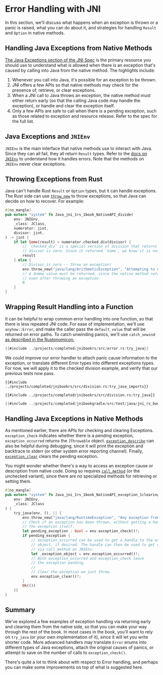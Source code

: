 # Error Handling with JNI

In this section, we'll discuss what happens when an exception is thrown or a
panic is raised, what you can do about it, and strategies for handling `Result`
and `Option` in native methods.

## Handling Java Exceptions from Native Methods

[The Java Exceptions section of the JNI
Spec](https://docs.oracle.com/en/java/javase/11/docs/specs/jni/design.html#java-exceptions)
is the primary resource you should use to understand what is allowed when there
is an exception that's caused by calling into Java from the native method. The
highlights include:

1. Whenever you call into Java, it's possible for an exception to be thrown.
2. JNI offers a few APIs so that native methods may check for the presence of,
   retrieve, or clear exceptions.
2. When a JNI call to Java throws an exception, the native method must either
   return early (so that the calling Java code may handle the exception), or
   handle and clear the exception itself.
3. Only a few APIs are safe to call when there is a pending exception, such as
   those related to exception and resource release. Refer to the spec for the
   full list.
   
## Java Exceptions and `JNIEnv`
`JNIEnv` is the main interface that native methods use to interact with Java.
Since they can all fail, they all return `Result` types. Refer to the [docs on
`JNIEnv`](https://docs.rs/jni/0.18.0/jni/struct.JNIEnv.html) to understand how
it handles errors. Note that the methods on `JNIEnv` never clear exceptions.

## Throwing Exceptions from Rust

Java can't handle Rust `Result` or `Option` types, but it can handle exceptions.
The Rust side can use
[`throw_new`](https://docs.rs/jni/0.18.0/jni/struct.JNIEnv.html#method.throw_new)
to throw exceptions, so that Java can decide on how to recover. For example:

```rust
#[no_mangle]
pub extern "system" fn Java_jni_1rs_1book_NativeAPI_divide(
    env: JNIEnv,
    _class: JClass,
    numerator: jint,
    divisor: jint,
) -> jint {
    if let Some(result) = numerator.checked_div(divisor) {
        // `checked_div` is a special version of division that returns `None` if the
        // divisor is zero. Since it returned `Some`, we know it is not.
        result
    } else {
        // Divisor is zero -- throw an exception!
        env.throw_new("java/lang/ArithmeticException", "Attempting to divide by zero.");
        // A dummy value must be returned, since the native method retains control
        // even after throwing an exception.
        0
    }
}
```


    
## Wrapping Result Handling into a Function

It can be helpful to wrap common error handling into one function, so that there
is less repeated JNI code. For ease of implementation, we'll use
`anyhow::Error`, and make the caller pass the `default_value` that will be
returned on error paths. To catch unwinding panics, we'll use `catch_unwind` [as
described in the
Rustonomicon.](https://doc.rust-lang.org/nomicon/ffi.html#ffi-and-panics)

```rust
{{#include ../projects/completed/jnibookrs/src/error.rs:try_java}}
```

We could improve our error handler to attach panic cause information to the
exception, or translate different Error types into different exceptions types.
For now, we will apply it to the checked division example, and verify that our
previous tests now pass.

```rust,noplaypen
{{#include ../projects/completed/jnibookrs/src/division.rs:try_java_imports}}

{{#include ../projects/completed/jnibookrs/src/division.rs:try_java}}
```

```java
{{#include ../projects/completed/jnibookgradle/src/test/java/jni_rs_book/DivisionTest.java:complete}}
```

## Handling Java Exceptions in Native Methods

As mentioned earlier, there are APIs for checking and clearing Exceptions.
`exception_check` indicates whether there is a pending exception,
`exception_occurred` returns the `JThrowable` object.
[`exception_describe`](https://docs.rs/jni/0.18.0/jni/struct.JNIEnv.html#method.exception_describe)
can also be helpful during debugging, since it will print the exception and
backtrace to stderr (or other system error reporting channel). Finally,
[`exception_clear`](https://docs.rs/jni/0.18.0/jni/struct.JNIEnv.html#method.exception_clear)
clears the pending exception.

You might wonder whether there's a way to access an exception cause or
description from native code. Doing so requires
[`call_method`](https://docs.rs/jni/0.18.0/jni/struct.JNIEnv.html#method.call_method)
(or the unchecked variant), since there are no specialized methods for
retrieving or setting them.

```rust 
#[no_mangle]
pub extern "system" fn Java_jni_1rs_1book_NativeAPI_exception_1clearing(
    env: JNIEnv,
    _class: JClass
) {
    try_java(env, (), || {
        env.throw_new("java/lang/RuntimeException", "Any exception from Java")?;
        // Check if an exception has been thrown, without getting a handle to
        // the exception itself.
        let pending_exception : bool = env.exception_check()?;
        if pending_exception {
            // exception_occurred can be used to get a handle to the exception
            // object, if desired. The handle can then be used to get causes,
            // via call_method on JNIEnv.
            let _exception_object = env.exception_occurred()?;
            // Both exception_occurred and exception_check leave
            // the exception pending.
            //
            // Clear the exception we just threw.
            env.exception_clear()?;
        }
        Ok(())
    })
}
```

## Summary

We've explored a few examples of exception handling via returning early and
clearing them from the native side, so that you can make your way through the
rest of the book. In most cases in the book, you'll want to rely on `try_java`
(or your own implementation of it), since it will let you write shorter code.
More advanced handlers may translate `Error` enums into different types of Java
exceptions, attach the original causes of panics, or attempt to save on the
number of calls to `exception_check()`.

There's quite a lot to think about with respect to Error handling, and perhaps you can make some improvements on top of what is suggested here.
